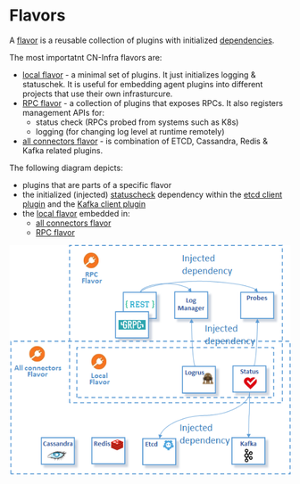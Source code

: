 # Flavors

A [flavor](../docs/guidelines/PLUGIN_FLAVORS.md) is a reusable collection of
plugins with initialized [dependencies](../docs/guidelines/PLUGIN_DEPENDENCIES.md). 

The most importatnt CN-Infra flavors are:
* [local flavor](local) - a minimal set of plugins. It just initializes logging
  & statuschek. It is useful for embedding agent plugins into different projects
   that use their own infrasturcure.
* [RPC flavor](rpc) - a collection of plugins that exposes RPCs. It also registers
  management APIs for:
  * status check (RPCs probed from systems such as K8s)
  * logging (for changing log level at runtime remotely)
* [all connectors flavor](allcon) - is combination of ETCD, Cassandra, Redis & 
  Kafka related plugins.
  
The following diagram depicts:
* plugins that are parts of a specific flavor
* the initialized (injected) [statuscheck](../health/statuscheck) dependency 
  within the [etcd client plugin](../db/keyval/etcdv3) and the 
  [Kafka client plugin](../messaging/kafka)
* the [local flavor](local) embedded in:
    * [all connectors flavor](connectors) 
    * [RPC flavor](rpc)

![flavors](../docs/imgs/flavors.png)
